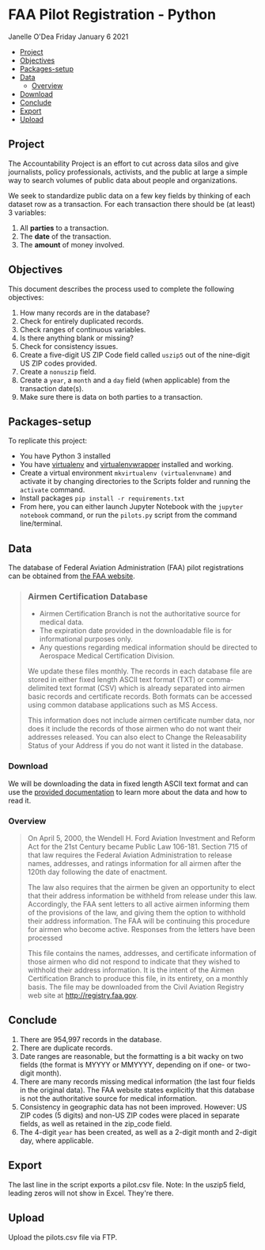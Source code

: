 FAA Pilot Registration - Python 
================
Janelle O'Dea
Friday January 6 2021

-   [Project](#project)
-   [Objectives](#objectives)
-   [Packages-setup](#packages-setup)
-   [Data](#data)
    -   [Overview](#overview)
-   [Download](#download)
-   [Conclude](#conclude)
-   [Export](#export)
-   [Upload](#upload)

## Project

The Accountability Project is an effort to cut across data silos and
give journalists, policy professionals, activists, and the public at
large a simple way to search volumes of public data about
people and organizations.

We seek to standardize public data on a few key fields by thinking
of each dataset row as a transaction. For each transaction there should
be (at least) 3 variables:

1.  All **parties** to a transaction.
2.  The **date** of the transaction.
3.  The **amount** of money involved.

## Objectives

This document describes the process used to complete the following
objectives:

1.  How many records are in the database?
2.  Check for entirely duplicated records.
3.  Check ranges of continuous variables.
4.  Is there anything blank or missing?
5.  Check for consistency issues.
6.  Create a five-digit US ZIP Code field called `uszip5` out of the nine-digit US ZIP codes provided.
7.  Create a `nonuszip` field.
8.  Create a `year`, a `month` and a `day` field (when applicable) from the transaction date(s).
9.  Make sure there is data on both parties to a transaction.

## Packages-setup

To replicate this project:

* You have Python 3 installed
* You have [virtualenv](https://pypi.python.org/pypi/virtualenv) and [virtualenvwrapper](https://pypi.python.org/pypi/virtualenvwrapper) installed and working.
* Create a virtual environment `mkvirtualenv (virtualenvname)` and activate it by changing directories to the Scripts folder and running the `activate` command.
* Install packages `pip install -r requirements.txt`
* From here, you can either launch Jupyter Notebook with the `jupyter notebook` command, or run the `pilots.py` script from the command line/terminal.


## Data

The database of Federal Aviation Administration (FAA) pilot
registrations can be obtained from [the FAA
website](https://www.faa.gov/licenses_certificates/airmen_certification/releasable_airmen_download/).

> ### Airmen Certification Database
>
> -   Airmen Certification Branch is not the authoritative source for
>     medical data.
> -   The expiration date provided in the downloadable file is for
>     informational purposes only.
> -   Any questions regarding medical information should be directed to
>     Aerospace Medical Certification Division.
>
> We update these files monthly. The records in each database file are
> stored in either fixed length ASCII text format (TXT) or
> comma-delimited text format (CSV) which is already separated into
> airmen basic records and certificate records. Both formats can be
> accessed using common database applications such as MS Access.
>
> This information does not include airmen certificate number data, nor
> does it include the records of those airmen who do not want their
> addresses released. You can also elect to Change the Releasability
> Status of your Address if you do not want it listed in the database.


### Download

We will be downloading the data in fixed length ASCII text format and
can use the [provided
documentation](https://www.faa.gov/licenses_certificates/airmen_certification/media/Help.pdf)
to learn more about the data and how to read it.

### Overview

> On April 5, 2000, the Wendell H. Ford Aviation Investment and Reform
> Act for the 21st Century became Public Law 106-181. Section 715 of
> that law requires the Federal Aviation Administration to release
> names, addresses, and ratings information for all airmen after the
> 120th day following the date of enactment.
>
> The law also requires that the airmen be given an opportunity to elect
> that their address information be withheld from release under this
> law. Accordingly, the FAA sent letters to all active airmen informing
> them of the provisions of the law, and giving them the option to
> withhold their address information. The FAA will be continuing this
> procedure for airmen who become active. Responses from the letters
> have been processed
>
> This file contains the names, addresses, and certificate information
> of those airmen who did not respond to indicate that they wished to
> withhold their address information. It is the intent of the Airmen
> Certification Branch to produce this file, in its entirety, on a
> monthly basis. The file may be downloaded from the Civil Aviation
> Registry web site at <http://registry.faa.gov>.

## Conclude

1.  There are 954,997 records in the database.
2.  There are duplicate records.
3.  Date ranges are reasonable, but the formatting is a bit wacky on two fields (the format is MYYYY or MMYYYY, depending on if one- or two-digit month). 
4.  There are many records missing medical information (the last four fields in the original data). The FAA website states explicitly that this database is not the authoritative source for medical information.
5.  Consistency in geographic data has not been improved. However: US ZIP codes (5 digits) and non-US ZIP codes were placed in separate fields, as well as retained in the zip_code field.
6.  The 4-digit `year` has been created, as well as a 2-digit month and 2-digit day, where applicable. 

## Export

The last line in the script exports a pilot.csv file. 
Note: In the uszip5 field, leading zeros will not show in Excel. They're there.

## Upload

Upload the pilots.csv file via FTP.

